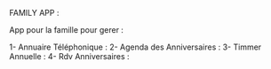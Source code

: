 FAMILY APP :

App pour la famille pour gerer :

1- Annuaire Téléphonique : 
2- Agenda des Anniversaires :
3- Timmer Annuelle :
4- Rdv Anniversaires :
